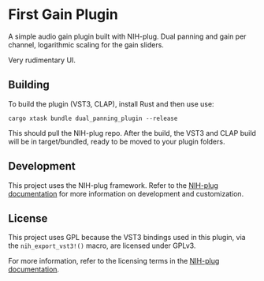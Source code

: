 # First Gain Plugin

A simple audio gain plugin built with NIH-plug. Dual panning and gain per channel, logarithmic scaling for the gain sliders.

Very rudimentary UI.

## Building

To build the plugin (VST3, CLAP), install Rust and then use use:

```
cargo xtask bundle dual_panning_plugin --release
```

This should pull the NIH-plug repo. After the build, the VST3 and CLAP build will be in target/bundled, ready to be moved to your plugin folders.

## Development

This project uses the NIH-plug framework. Refer to the [NIH-plug documentation](https://github.com/robbert-vdh/nih-plug) for more information on development and customization.

## License

This project uses GPL because the VST3 bindings used in this plugin, via the `nih_export_vst3!()` macro, are licensed under GPLv3.

For more information, refer to the licensing terms in the [NIH-plug documentation](https://github.com/robbert-vdh/nih-plug?tab=readme-ov-file#licensing).
